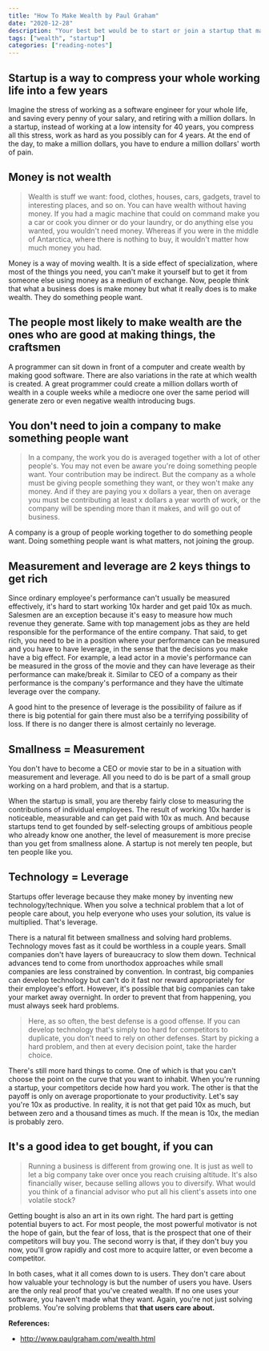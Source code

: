 ```yaml
---
title: "How To Make Wealth by Paul Graham"
date: "2020-12-28"
description: "Your best bet would be to start or join a startup that makes things that lots of people want."
tags: ["wealth", "startup"]
categories: ["reading-notes"]
---
```


## Startup is a way to compress your whole working life into a few years

Imagine the stress of working as a software engineer for your whole life, and saving every penny of your salary, and retiring with a million dollars. In a startup, instead of working at a low intensity for 40 years, you compress all this stress, work as hard as you possibly can for 4 years. At the end of the day, to make a million dollars, you have to endure a million dollars' worth of pain.

## Money is not wealth

> Wealth is stuff we want: food, clothes, houses, cars, gadgets, travel to interesting places, and so on. You can have wealth without having money. If you had a magic machine that could on command make you a car or cook you dinner or do your laundry, or do anything else you wanted, you wouldn't need money. Whereas if you were in the middle of Antarctica, where there is nothing to buy, it wouldn't matter how much money you had.

Money is a way of moving wealth. It is a side effect of specialization, where most of the things you need, you can't make it yourself but to get it from someone else using money as a medium of exchange. Now, people think that what a business does is make money but what it really does is to make wealth. They do something people want.

## The people most likely to make wealth are the ones who are good at making things, the craftsmen

A programmer can sit down in front of a computer and create wealth by making good software. There are also variations in the rate at which wealth is created. A great programmer could create a million dollars worth of wealth in a couple weeks while a mediocre one over the same period will generate zero or even negative wealth introducing bugs.

## You don't need to join a company to make something people want

> In a company, the work you do is averaged together with a lot of other people's. You may not even be aware you're doing something people want. Your contribution may be indirect. But the company as a whole must be giving people something they want, or they won't make any money. And if they are paying you x dollars a year, then on average you must be contributing at least x dollars a year worth of work, or the company will be spending more than it makes, and will go out of business.

A company is a group of people working together to do something people want. Doing something people want is what matters, not joining the group.

## Measurement and leverage are 2 keys things to get rich

Since ordinary employee's performance can't usually be measured effectively, it's hard to start working 10x harder and get paid 10x as much. Salesmen are an exception because it's easy to measure how much revenue they generate. Same with top management jobs as they are held responsible for the performance of the entire company. That said, to get rich, you need to be in a position where your performance can be measured and you have to have leverage, in the sense that the decisions you make have a big effect. For example, a lead actor in a movie's performance can be measured in the gross of the movie and they can have leverage as their performance can make/break it. Similar to CEO of a company as their performance is the company's performance and they have the ultimate leverage over the company.

A good hint to the presence of leverage is the possibility of failure as if there is big potential for gain there must also be a terrifying possibility of loss. If there is no danger there is almost certainly no leverage.

## Smallness = Measurement

You don't have to become a CEO or movie star to be in a situation with measurement and leverage. All you need to do is be part of a small group working on a hard problem, and that is a startup.

When the startup is small, you are thereby fairly close to measuring the contributions of individual employees. The result of working 10x harder is noticeable, measurable and can get paid with 10x as much. And because startups tend to get founded by self-selecting groups of ambitious people who already know one another, the level of measurement is more precise than you get from smallness alone. A startup is not merely ten people, but ten people like you.

## Technology = Leverage

Startups offer leverage because they make money by inventing new technology/technique. When you solve a technical problem that a lot of people care about, you help everyone who uses your solution, its value is multiplied. That's leverage.

There is a natural fit between smallness and solving hard problems. Technology moves fast as it could be worthless in a couple years. Small companies don't have layers of bureaucracy to slow them down. Technical advances tend to come from unorthodox approaches while small companies are less constrained by convention. In contrast, big companies can develop technology but can't do it fast nor reward appropriately for their employee's effort. However, it's possible that big companies can take your market away overnight. In order to prevent that from happening, you must always seek hard problems.

> Here, as so often, the best defense is a good offense. If you can develop technology that's simply too hard for competitors to duplicate, you don't need to rely on other defenses. Start by picking a hard problem, and then at every decision point, take the harder choice.

There's still more hard things to come. One of which is that you can't choose the point on the curve that you want to inhabit. When you're running a startup, your competitors decide how hard you work. The other is that the payoff is only on average proportionate to your productivity. Let's say you're 10x as productive. In reality, it is not that get paid 10x as much, but between zero and a thousand times as much. If the mean is 10x, the median is probably zero.

## It's a good idea to get bought, if you can

> Running a business is different from growing one. It is just as well to let a big company take over once you reach cruising altitude. It's also financially wiser, because selling allows you to diversify. What would you think of a financial advisor who put all his client's assets into one volatile stock?

Getting bought is also an art in its own right. The hard part is getting potential buyers to act. For most people, the most powerful motivator is not the hope of gain, but the fear of loss, that is the prospect that one of their competitors will buy you. The second worry is that, if they don't buy you now, you'll grow rapidly and cost more to acquire latter, or even become a competitor.

In both cases, what it all comes down to is users. They don't care about how valuable your technology is but the number of users you have. Users are the only real proof that you've created wealth. If no one uses your software, you haven't made what they want. Again, you're not just solving problems. You're solving problems that **that users care about.**

**References:**
- <http://www.paulgraham.com/wealth.html>
